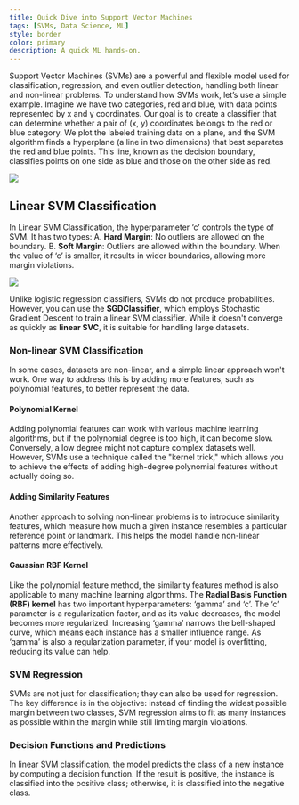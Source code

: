 ```yaml
---
title: Quick Dive into Support Vector Machines
tags: [SVMs, Data Science, ML]
style: border
color: primary
description: A quick ML hands-on.
---
```



Support Vector Machines (SVMs) are a powerful and flexible model used for classification, regression, and even outlier detection, handling both linear and non-linear problems. To understand how SVMs work, let’s use a simple example. Imagine we have two categories, red and blue, with data points represented by x and y coordinates. Our goal is to create a classifier that can determine whether a pair of (x, y) coordinates belongs to the red or blue category. We plot the labeled training data on a plane, and the SVM algorithm finds a hyperplane (a line in two dimensions) that best separates the red and blue points. This line, known as the decision boundary, classifies points on one side as blue and those on the other side as red.

![](https://d33wubrfki0l68.cloudfront.net/7fe2455c93b278f745d39908183732336b20f4be/709b4/static/57fd2448dfb67cfff990f32191463e80/6d7b8/plot_hyperplanes_2.png)

## Linear SVM Classification

In Linear SVM Classification, the hyperparameter ‘c’ controls the type of SVM. It has two types: A. **Hard Margin**: No outliers are allowed on the boundary. B. **Soft Margin**: Outliers are allowed within the boundary. When the value of ‘c’ is smaller, it results in wider boundaries, allowing more margin violations.

![](https://miro.medium.com/max/552/1*CD08yESKvYgyM7pJhCnQeQ.png)

Unlike logistic regression classifiers, SVMs do not produce probabilities. However, you can use the **SGDClassifier**, which employs Stochastic Gradient Descent to train a linear SVM classifier. While it doesn't converge as quickly as **linear SVC**, it is suitable for handling large datasets.

### Non-linear SVM Classification

In some cases, datasets are non-linear, and a simple linear approach won't work. One way to address this is by adding more features, such as polynomial features, to better represent the data.

#### Polynomial Kernel
Adding polynomial features can work with various machine learning algorithms, but if the polynomial degree is too high, it can become slow. Conversely, a low degree might not capture complex datasets well. However, SVMs use a technique called the "kernel trick," which allows you to achieve the effects of adding high-degree polynomial features without actually doing so.

#### Adding Similarity Features
Another approach to solving non-linear problems is to introduce similarity features, which measure how much a given instance resembles a particular reference point or landmark. This helps the model handle non-linear patterns more effectively.

#### Gaussian RBF Kernel
Like the polynomial feature method, the similarity features method is also applicable to many machine learning algorithms. The **Radial Basis Function (RBF) kernel** has two important hyperparameters: ‘gamma’ and ‘c’. The ‘c’ parameter is a regularization factor, and as its value decreases, the model becomes more regularized. Increasing ‘gamma’ narrows the bell-shaped curve, which means each instance has a smaller influence range. As ‘gamma’ is also a regularization parameter, if your model is overfitting, reducing its value can help.

### SVM Regression
SVMs are not just for classification; they can also be used for regression. The key difference is in the objective: instead of finding the widest possible margin between two classes, SVM regression aims to fit as many instances as possible within the margin while still limiting margin violations.

### Decision Functions and Predictions
In linear SVM classification, the model predicts the class of a new instance by computing a decision function. If the result is positive, the instance is classified into the positive class; otherwise, it is classified into the negative class.


